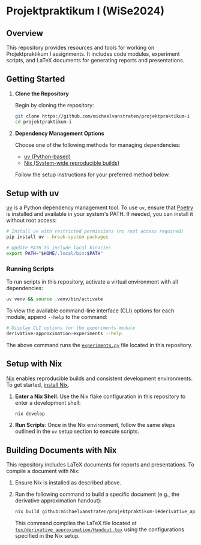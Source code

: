 # Projektpraktikum I (WiSe2024)

## Overview

This repository provides resources and tools for working on Projektpraktikum I
assignments. It includes code modules, experiment scripts, and LaTeX documents
for generating reports and presentations.

## Getting Started

1. **Clone the Repository**

   Begin by cloning the repository:

   ```sh
   git clone https://github.com/michaelvanstraten/projektpraktikum-i
   cd projektpraktikum-i
   ```

2. **Dependency Management Options**

   Choose one of the following methods for managing dependencies:

   - [uv (Python-based)](https://docs.astral.sh/uv/)
   - [Nix (System-wide reproducible builds)](https://nixos.org/)

   Follow the setup instructions for your preferred method below.

## Setup with uv

[uv](https://docs.astral.sh) is a Python dependency management tool. To use
`uv`, ensure that [Poetry](https://python-poetry.org/) is installed and
available in your system's PATH. If needed, you can install it without root
access:

```sh
# Install uv with restricted permissions (no root access required)
pip install uv --break-system-packages

# Update PATH to include local binaries
export PATH="$HOME/.local/bin:$PATH"
```

### Running Scripts

To run scripts in this repository, activate a virtual environment with all
dependencies:

```sh
uv venv && source .venv/bin/activate
```

To view the available command-line interface (CLI) options for each module,
append `--help` to the command:

```sh
# Display CLI options for the experiments module
derivative-approximation-experiments --help
```

The above command runs the
[`experiments.py`](./src/projektpraktikum_i/derivative_approximation/experiments.py)
file located in this repository.

## Setup with Nix

[Nix](https://nixos.org/) enables reproducible builds and consistent development
environments. To get started,
[install Nix](https://nixos.org/download/#download-nix).

1. **Enter a Nix Shell**: Use the Nix flake configuration in this repository to
   enter a development shell:

   ```sh
   nix develop
   ```

2. **Run Scripts**: Once in the Nix environment, follow the same steps outlined
   in the `uv` setup section to execute scripts.

## Building Documents with Nix

This repository includes LaTeX documents for reports and presentations. To
compile a document with Nix:

1. Ensure Nix is installed as described above.
2. Run the following command to build a specific document (e.g., the derivative
   approximation handout):

   ```sh
   nix build github:michaelvanstraten/projektpraktikum-i#derivative_approximation/handout
   ```

   This command compiles the LaTeX file located at
   [`tex/derivative_approximation/Handout.tex`](tex/derivative_approximation/Handout.tex)
   using the configurations specified in the Nix setup.
